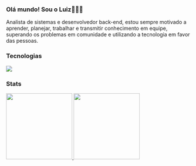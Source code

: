 ### Olá mundo! Sou o Luiz👋🧠🎈

Analista de sistemas e desenvolvedor back-end, estou sempre motivado a aprender, planejar, trabalhar e transmitir conhecimento em equipe, superando os problemas em comunidade e utilizando a tecnologia em favor das pessoas.


### Tecnologias

<div align="left">
  <a href="https://skillicons.dev">
    <img src="https://skillicons.dev/icons?i=cs,net,python,django,postgres,docker,linux,git,gitlab" />
  </a>
</div>

### Stats

<a href="https://github.com/dantas-jl">
  <img height="180em" src="https://github-readme-stats-eight-theta.vercel.app/api?username=dantas-jl&hide_border=true&show_icons=true&theme=dracula&include_all_commits=true&count_private=true"/>
  <img height="180em" src="https://github-readme-stats-eight-theta.vercel.app/api/top-langs/?username=dantas-jl&hide_border=true&layout=compact&langs_count=8&theme=dracula"/>
</a>
